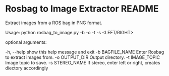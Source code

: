 # Rosbag to Image Extractor README

Extract images from a ROS bag in PNG format.

Usage: python rosbag_to_image.py -b <BAGFILE NAME> -o <OUTPUT DIRECTORY> -t <TOPIC> -s <LEFT/RIGHT> 

optional arguments:

  -h, --help       show this help message and exit
  -b BAGFILE_NAME  Enter Rosbag to extract images from. 
  -o OUTPUT_DIR    Output directory.
  -t IMAGE_TOPIC   Image topic to save.
  -s STEREO_NAME   If stereo, enter left or right, creates diectory accordingly



